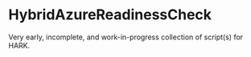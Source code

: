 # HybridAzureReadinessCheck

Very early, incomplete, and work-in-progress collection of script(s) for HARK.
